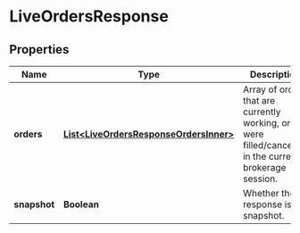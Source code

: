 

# LiveOrdersResponse


## Properties

| Name | Type | Description | Notes |
|------------ | ------------- | ------------- | -------------|
|**orders** | [**List&lt;LiveOrdersResponseOrdersInner&gt;**](LiveOrdersResponseOrdersInner.md) | Array of orders that are currently working, or were filled/cancelled in the current brokerage session. |  [optional] |
|**snapshot** | **Boolean** | Whether the response is a snapshot. |  [optional] |



